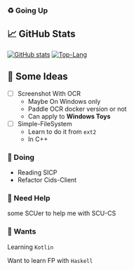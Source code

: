 ### ♻️ Going Up

<!--
**HUGHNew/HUGHNew** is a ✨ _special_ ✨ repository because its `README.md` (this file) appears on your GitHub profile.

Here are some ideas to get you started:

- 🔭 I’m currently working on ...
- 🌱 I’m currently learning ...
- 👯 I’m looking to collaborate on ...
- 🤔 I’m looking for help with ...
- 💬 Ask me about ...
- 📫 How to reach me: ...
- 😄 Pronouns: ...
- ⚡ Fun fact: ...
-->

## 📈 GitHub Stats

[![GitHub stats](https://github-readme-stats.vercel.app/api?username=HUGHNew&theme=onedark)](https://github.com/anuraghazra/github-readme-stats)
[![Top-Lang](https://github-readme-stats.vercel.app/api/top-langs/?username=HUGHNew&theme=onedark&langs_count=8)](https://github.com/anuraghazra/github-readme-stats)

## 👯 Some Ideas

- [ ] Screenshot With OCR
  - Maybe On Windows only
  - Paddle OCR docker version or not
  - Can apply to **Windows Toys**
- [ ] Simple-FileSystem
  - Learn to do it from `ext2`
  - In C++

### 🔭 Doing 

- Reading SICP
- Refactor Cids-Client

### 🤔 Need Help

some SCUer to help me with SCU-CS

### 🌱 Wants

Learning `Kotlin` 

Want to learn FP with `Haskell`
